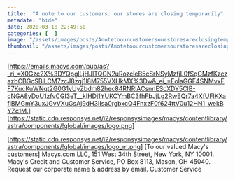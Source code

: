 ```yaml
---
title:  "A note to our customers: our stores are closing temporarily"
metadate: "hide"
date: 2020-03-18 22:49:50
categories: [  ]
image: "/assets/images/posts/Anotetoourcustomersourstoresareclosingtemporarily_full.png"
thumbnail: "/assets/images/posts/Anotetoourcustomersourstoresareclosingtemporarily.png"
---
```


[https://emails.macys.com/pub/as?_ri_=X0Gzc2X%3DYQpglLjHJlTQGN2uRozcleB5cSrNSyMzfjL0fSqGMzfKzczazbCBGcSBlLCM7zcJ8zgj1l8M755VXHkMX%3Dw&_ei_=EolaGGF4SNMvxFF7KucKuWNqt2G0G1yUyZbdm82hec84RNRlACsnnEScXDY5ClB-cNGA8yDoU1zfvCGI3eT__kIHDj1YUKCYmBC3fhFbJjLg2RwEQr7a4XfUFlKXafjBMGmY3uxJGvVXuGsAj9dH3IIsa0rgbxcQ4FnxzF0f624ttV0u12HN1_wekBYZc1M.]
                                                                                                                                                                                                                                                                                                                                                                                                                                                                                                                                                                                                                          ‌   ‌   ‌   ‌   ‌   ‌   ‌   ‌   ‌   ‌   ‌   ‌   ‌   ‌   ‌   ‌   ‌   ‌   ‌   ‌   ‌   ‌   ‌   ‌   ‌   ‌   ‌   ‌   ‌   ‌   ‌   ‌   ‌   ‌   ‌   ‌   ‌   ‌   ‌   ‌   ‌   ‌   ‌   ‌   ‌   ‌   ‌   ‌   ‌   ‌   ‌   ‌   ‌   ‌   ‌   ‌   ‌   ‌   ‌   ‌   ‌   ‌   ‌   ‌   ‌   ‌   ‌   ‌   ‌   ‌   ‌   ‌   ‌   ‌   ‌   ‌   ‌   ‌   ‌   ‌   ‌   ‌   ‌   ‌   ‌   ‌   ‌   ‌   ‌   ‌   ‌   ‌   ‌   ‌   ‌   ‌   ‌   ‌   ‌   ‌   ‌   ‌   ‌   ‌   ‌   ‌   ‌   ‌   ‌   ‌   ‌   ‌   ‌   ‌   ‌   ‌   ‌   ‌   ‌   ‌   ‌   ‌   ‌   ‌   ‌   ‌   ‌   ‌   ‌   ‌   ‌   ‌   ‌   ‌   ‌   ‌   ‌   ‌   ‌   ‌   ‌   ‌   ‌   ‌   ‌   ‌   ‌   ‌   ‌   ‌   ‌   ‌   ‌   ‌   ‌   ‌   ‌   ‌   ‌   ‌   ‌   ‌   ‌   ‌   ‌   ‌   ‌   ‌   ‌   ‌   ‌   ‌   ‌   ‌   ‌   ‌   ‌   ‌   ‌   ‌   ‌   ‌   ‌   ‌   ‌   ‌   ‌   ‌   ‌   ‌   ‌   ‌   ‌   ‌   ‌   ‌   ‌   ‌   ‌   ‌   ‌   ‌   ‌   ‌   ‌   ‌   ‌   ‌   ‌   ‌   ‌   ‌   ‌   ‌   ‌   ‌   ‌   ‌   ‌   ‌   ‌   ‌   ‌   ‌   ‌   ‌   ‌   ‌   ‌   ‌   ‌   ‌   ‌   ‌   ‌   ‌   ‌   ‌   ‌   ‌   ‌   ‌   ‌   ‌   ‌   ‌   ‌   ‌   ‌   ‌
[https://static.cdn.responsys.net/i2/responsysimages/macys/contentlibrary/astra/components/!global/images/logo.png]

[https://static.cdn.responsys.net/i2/responsysimages/macys/contentlibrary/astra/components/!global/images/logo_m.png]
[To our valued Macy's customers] 
Macys.com LLC, 151 West 34th Street, New York, NY 10001. Macy's Credit and Customer Service, PO Box 8113, Mason, OH 45040. Request our corporate name & address by email.
Customer Service


